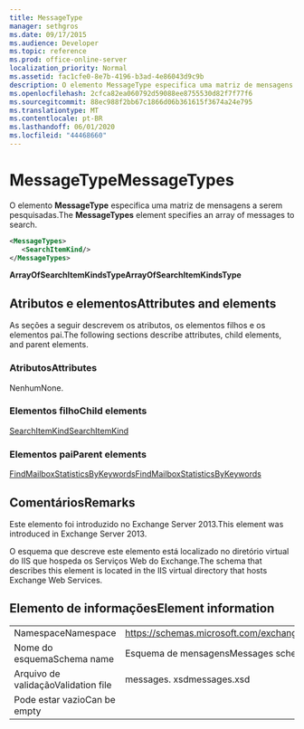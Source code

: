 ```yaml
---
title: MessageType
manager: sethgros
ms.date: 09/17/2015
ms.audience: Developer
ms.topic: reference
ms.prod: office-online-server
localization_priority: Normal
ms.assetid: fac1cfe0-8e7b-4196-b3ad-4e86043d9c9b
description: O elemento MessageType especifica uma matriz de mensagens a serem pesquisadas.
ms.openlocfilehash: 2cfca82ea060792d59088ee8755530d82f7f77f6
ms.sourcegitcommit: 88ec988f2bb67c1866d06b361615f3674a24e795
ms.translationtype: MT
ms.contentlocale: pt-BR
ms.lasthandoff: 06/01/2020
ms.locfileid: "44468660"
---
```

# <a name="messagetypes"></a><span data-ttu-id="4add3-103">MessageType</span><span class="sxs-lookup"><span data-stu-id="4add3-103">MessageTypes</span></span>

<span data-ttu-id="4add3-104">O elemento **MessageType** especifica uma matriz de mensagens a serem pesquisadas.</span><span class="sxs-lookup"><span data-stu-id="4add3-104">The **MessageTypes** element specifies an array of messages to search.</span></span> 
  
```XML
<MessageTypes>
   <SearchItemKind/>
</MessageTypes>
```

 <span data-ttu-id="4add3-105">**ArrayOfSearchItemKindsType**</span><span class="sxs-lookup"><span data-stu-id="4add3-105">**ArrayOfSearchItemKindsType**</span></span>
## <a name="attributes-and-elements"></a><span data-ttu-id="4add3-106">Atributos e elementos</span><span class="sxs-lookup"><span data-stu-id="4add3-106">Attributes and elements</span></span>

<span data-ttu-id="4add3-107">As seções a seguir descrevem os atributos, os elementos filhos e os elementos pai.</span><span class="sxs-lookup"><span data-stu-id="4add3-107">The following sections describe attributes, child elements, and parent elements.</span></span>
  
### <a name="attributes"></a><span data-ttu-id="4add3-108">Atributos</span><span class="sxs-lookup"><span data-stu-id="4add3-108">Attributes</span></span>

<span data-ttu-id="4add3-109">Nenhum</span><span class="sxs-lookup"><span data-stu-id="4add3-109">None.</span></span>
  
### <a name="child-elements"></a><span data-ttu-id="4add3-110">Elementos filho</span><span class="sxs-lookup"><span data-stu-id="4add3-110">Child elements</span></span>

[<span data-ttu-id="4add3-111">SearchItemKind</span><span class="sxs-lookup"><span data-stu-id="4add3-111">SearchItemKind</span></span>](searchitemkind.md)
  
### <a name="parent-elements"></a><span data-ttu-id="4add3-112">Elementos pai</span><span class="sxs-lookup"><span data-stu-id="4add3-112">Parent elements</span></span>

[<span data-ttu-id="4add3-113">FindMailboxStatisticsByKeywords</span><span class="sxs-lookup"><span data-stu-id="4add3-113">FindMailboxStatisticsByKeywords</span></span>](findmailboxstatisticsbykeywords.md)
  
## <a name="remarks"></a><span data-ttu-id="4add3-114">Comentários</span><span class="sxs-lookup"><span data-stu-id="4add3-114">Remarks</span></span>

<span data-ttu-id="4add3-115">Este elemento foi introduzido no Exchange Server 2013.</span><span class="sxs-lookup"><span data-stu-id="4add3-115">This element was introduced in Exchange Server 2013.</span></span>
  
<span data-ttu-id="4add3-116">O esquema que descreve este elemento está localizado no diretório virtual do IIS que hospeda os Serviços Web do Exchange.</span><span class="sxs-lookup"><span data-stu-id="4add3-116">The schema that describes this element is located in the IIS virtual directory that hosts Exchange Web Services.</span></span>
  
## <a name="element-information"></a><span data-ttu-id="4add3-117">Elemento de informações</span><span class="sxs-lookup"><span data-stu-id="4add3-117">Element information</span></span>

|||
|:-----|:-----|
|<span data-ttu-id="4add3-118">Namespace</span><span class="sxs-lookup"><span data-stu-id="4add3-118">Namespace</span></span>  <br/> |https://schemas.microsoft.com/exchange/services/2006/messages  <br/> |
|<span data-ttu-id="4add3-119">Nome do esquema</span><span class="sxs-lookup"><span data-stu-id="4add3-119">Schema name</span></span>  <br/> |<span data-ttu-id="4add3-120">Esquema de mensagens</span><span class="sxs-lookup"><span data-stu-id="4add3-120">Messages schema</span></span>  <br/> |
|<span data-ttu-id="4add3-121">Arquivo de validação</span><span class="sxs-lookup"><span data-stu-id="4add3-121">Validation file</span></span>  <br/> |<span data-ttu-id="4add3-122">messages. xsd</span><span class="sxs-lookup"><span data-stu-id="4add3-122">messages.xsd</span></span>  <br/> |
|<span data-ttu-id="4add3-123">Pode estar vazio</span><span class="sxs-lookup"><span data-stu-id="4add3-123">Can be empty</span></span>  <br/> ||
   

